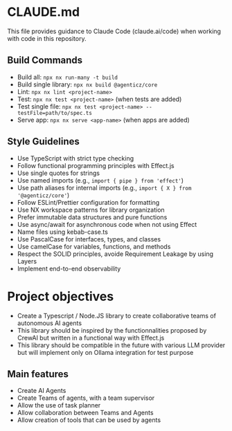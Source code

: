 # CLAUDE.md

This file provides guidance to Claude Code (claude.ai/code) when working with code in this repository.

## Build Commands
- Build all: `npx nx run-many -t build`
- Build single library: `npx nx build @agenticz/core`
- Lint: `npx nx lint <project-name>`
- Test: `npx nx test <project-name>` (when tests are added)
- Test single file: `npx nx test <project-name> --testFile=path/to/spec.ts`
- Serve app: `npx nx serve <app-name>` (when apps are added)

## Style Guidelines
- Use TypeScript with strict type checking
- Follow functional programming principles with Effect.js
- Use single quotes for strings
- Use named imports (e.g., `import { pipe } from 'effect'`)
- Use path aliases for internal imports (e.g., `import { X } from '@agenticz/core'`)
- Follow ESLint/Prettier configuration for formatting
- Use NX workspace patterns for library organization
- Prefer immutable data structures and pure functions
- Use async/await for asynchronous code when not using Effect
- Name files using kebab-case.ts
- Use PascalCase for interfaces, types, and classes
- Use camelCase for variables, functions, and methods
- Respect the SOLID principles, avoide Requirement Leakage by using Layers
- Implement end-to-end observability

# Project objectives
- Create a Typescript / Node.JS library to create collaborative teams of autonomous AI agents
- This library should be inspired by the functionnalities proposed by CrewAI but written in a functional way with Effect.js
- This library should be compatible in the future with various LLM provider but will implement only on Ollama integration for test purpose

## Main features
- Create AI Agents
- Create Teams of agents, with a team supervisor
- Allow the use of task planner
- Allow collaboration between Teams and Agents
- Allow creation of tools that can be used by agents